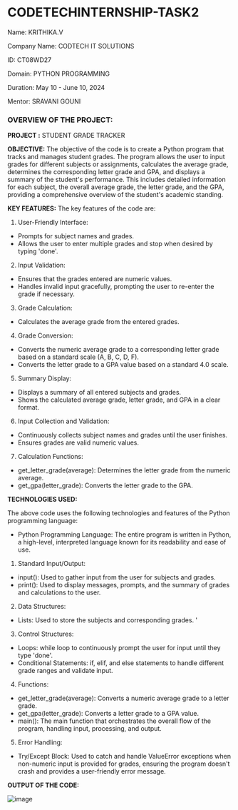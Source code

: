 # CODETECHINTERNSHIP-TASK2
Name: KRITHIKA.V

Company Name: CODTECH IT SOLUTIONS

ID: CT08WD27

Domain: PYTHON PROGRAMMING

Duration: May 10 - June 10, 2024

Mentor: SRAVANI GOUNI

### **OVERVIEW OF THE PROJECT:**

**PROJECT :** STUDENT GRADE TRACKER

**OBJECTIVE:**
The objective of the code is to create a Python program that tracks and manages student grades. The program allows the user to input grades for different subjects or assignments, calculates the average grade, determines the corresponding letter grade and GPA, and displays a summary of the student's performance. This includes detailed information for each subject, the overall average grade, the letter grade, and the GPA, providing a comprehensive overview of the student's academic standing.

**KEY FEATURES:**
The key features of the code are:

1) User-Friendly Interface:

- Prompts for subject names and grades.
- Allows the user to enter multiple grades and stop when desired by typing 'done'.

2) Input Validation:

- Ensures that the grades entered are numeric values.
- Handles invalid input gracefully, prompting the user to re-enter the grade if necessary.

3) Grade Calculation:

- Calculates the average grade from the entered grades.

4) Grade Conversion:

- Converts the numeric average grade to a corresponding letter grade based on a standard scale (A, B, C, D, F).
- Converts the letter grade to a GPA value based on a standard 4.0 scale.

5) Summary Display:

- Displays a summary of all entered subjects and grades.
- Shows the calculated average grade, letter grade, and GPA in a clear format.

6) Input Collection and Validation:

- Continuously collects subject names and grades until the user finishes.
- Ensures grades are valid numeric values.

7) Calculation Functions:

- get_letter_grade(average): Determines the letter grade from the numeric average.
- get_gpa(letter_grade): Converts the letter grade to the GPA.

**TECHNOLOGIES USED:**

The above code uses the following technologies and features of the Python programming language:

- Python Programming Language: The entire program is written in Python, a high-level, interpreted language known for its readability and ease of use.

1) Standard Input/Output:

- input(): Used to gather input from the user for subjects and grades.
- print(): Used to display messages, prompts, and the summary of grades and calculations to the user.

2) Data Structures:

- Lists: Used to store the subjects and corresponding grades.
'
3) Control Structures:

- Loops: while loop to continuously prompt the user for input until they type 'done'.
- Conditional Statements: if, elif, and else statements to handle different grade ranges and validate input.

4) Functions:

- get_letter_grade(average): Converts a numeric average grade to a letter grade.
- get_gpa(letter_grade): Converts a letter grade to a GPA value.
- main(): The main function that orchestrates the overall flow of the program, handling input, processing, and output.

5) Error Handling:

- Try/Except Block: Used to catch and handle ValueError exceptions when non-numeric input is provided for grades, ensuring the program doesn't crash and provides a user-friendly error message.
  
**OUTPUT OF THE CODE:**

![image](https://github.com/KRITHIKA-V-2084/CODETECHINTERNSHIP-TASK2/assets/111370502/63517dcc-c24c-4464-9cf3-4e76b570fa81)

